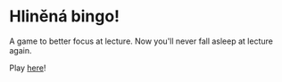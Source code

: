 # Hliněná bingo!
A game to better focus at lecture.
Now you'll never fall asleep at lecture again.


Play [here](https://havel06.github.io/hlinena_bingo/)!